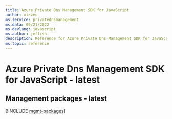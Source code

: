 ```yaml
---
title: Azure Private Dns Management SDK for JavaScript
author: xirzec
ms.service: privatednsmanagement
ms.data: 09/21/2022
ms.devlang: javascript
ms.author: jeffish
description: Reference for Azure Private Dns Management SDK for JavaScript
ms.topic: reference
---
```

# Azure Private Dns Management SDK for JavaScript - latest

## Management packages - latest
[!INCLUDE [mgmt-packages](private-dns-management-mgmt-index.md)]